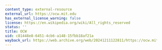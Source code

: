 ```yaml
---
content_type: external-resource
external_url: https://ocw.mit.edu
has_external_license_warning: false
license: https://en.wikipedia.org/wiki/All_rights_reserved
status: ''
title: OCW
uid: c81448e8-6451-4cb6-a148-15fbb18af21a
wayback_url: https://web.archive.org/web/20241211122811/https://ocw.mit.edu/
---
```

